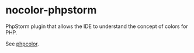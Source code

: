 # nocolor-phpstorm
PhpStorm plugin that allows the IDE to understand the concept of colors for PHP.

See [phpcolor](https://github.com/i582/phpcolor).
